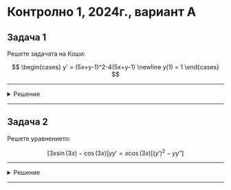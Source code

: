 # Контролно 1, 2024г., вариант A

## Задача 1

Решете задачата на Коши:

$$
\begin{cases}
y' = (5x+y-1)^2-4(5x+y-1) \newline
y(1) = 1
\end{cases}
$$

---

<details>
    <summary>Решение</summary>

Още няма решение :(
</details>

---

## Задача 2

Решете уравнението:

$$[3x\sin(3x)-\cos(3x)]yy' = x\cos(3x) [(y')^2-yy'']$$

---

<details>
    <summary>Решение</summary>

Още няма решение :(
</details>

---
